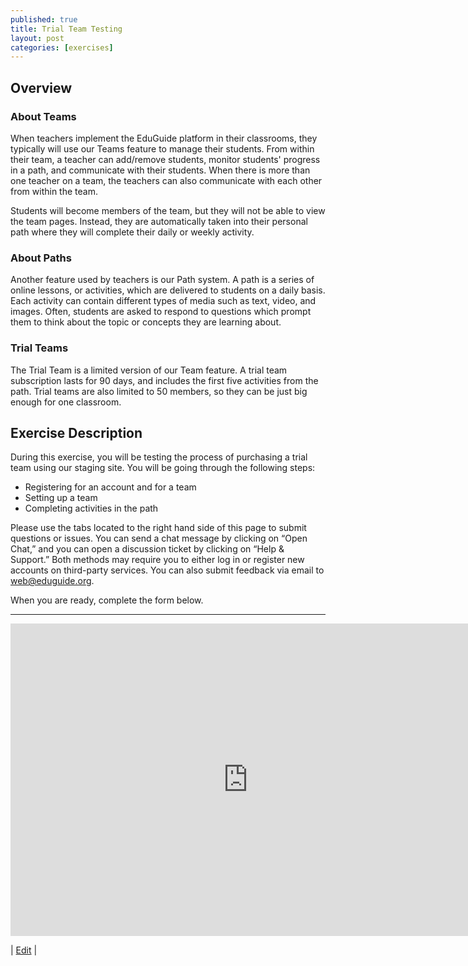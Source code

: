 ```yaml
---
published: true
title: Trial Team Testing
layout: post
categories: [exercises]
---
```

## Overview

### About Teams

When teachers implement the EduGuide platform in their classrooms, they typically will use our Teams feature to manage their students. From within their team, a teacher can add/remove students, monitor students' progress in a path, and communicate with their students. When there is more than one teacher on a team, the teachers can also communicate with each other from within the team.

Students will become members of the team, but they will not be able to  view the team pages. Instead, they are automatically taken into their personal path where they will complete their daily or weekly activity.

### About Paths

Another feature used by teachers is our Path system. A path is a series of online lessons, or activities, which are delivered to students on a daily basis. Each activity can contain different types of media such as text, video, and images. Often, students are asked to respond to questions which prompt them to think about the topic or concepts they are learning about.

### Trial Teams

The Trial Team is a limited version of our Team feature. A trial team subscription lasts for 90 days, and includes the first five activities from the path. Trial teams are also limited to 50 members, so they can be just big enough for one classroom.

## Exercise Description

During this exercise, you will be testing the process of purchasing a trial team using our staging site. You will be going through the following steps:


* Registering for an account and for a team
* Setting up a team
* Completing activities in the path

Please use the tabs located to the right hand side of this page to submit questions or issues. You can send a chat message by clicking on “Open Chat,” and you can open a discussion ticket by clicking on “Help & Support.” Both methods may require you to either log in or register new accounts on third-party services. You can also submit feedback via email to [web@eduguide.org](mailto:web@eduguide.org).

When you are ready, complete the form below.

* * *

<iframe src="https://docs.google.com/forms/d/1EQe6OjKA3uPAcKmvDmMSI8I2jVETpLDCAA49SqRLrXg/viewform?embedded=true" width="760" height="500" frameborder="0" marginheight="0" marginwidth="0">Loading...</iframe>

| [Edit](https://quip.com/O4aYAb6XrYIt) |
